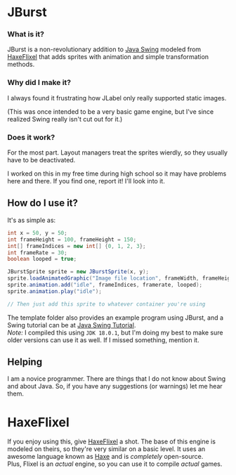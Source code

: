 # JBurst

### What is it?
JBurst is a non-revolutionary addition to [Java Swing](https://docs.oracle.com/javase/tutorial/uiswing) modeled from [HaxeFlixel](https://haxeflixel.com) that adds sprites with animation and simple transformation methods.

### Why did I make it?
I always found it frustrating how JLabel only really supported static images.

(This was once intended to be a very basic game engine, but I've since realized Swing really isn't cut out for it.)

### Does it work?
For the most part. Layout managers treat the sprites wierdly, so they usually have to be deactivated.

I worked on this in my free time during high school so it may have problems here and there.
If you find one, report it! I'll look into it.

## How do I use it?
It's as simple as:
```java
int x = 50, y = 50;
int frameHeight = 100, frameHeight = 150;
int[] frameIndices = new int[] {0, 1, 2, 3};
int frameRate = 30;
boolean looped = true;

JBurstSprite sprite = new JBurstSprite(x, y);
sprite.loadAnimatedGraphic("Image file location", frameWidth, frameHeight);
sprite.animation.add("idle", frameIndices, framerate, looped);
sprite.animation.play("idle");

// Then just add this sprite to whatever container you're using
```
The template folder also provides an example program using JBurst, and a Swing tutorial can be at
[Java Swing Tutorial](https://docs.oracle.com/javase/tutorial/uiswing).\
*Note:* I compiled this using `JDK 18.0.1`, but I'm doing my best to make sure older versions can use it as well.
If I missed something, mention it.

## Helping
I am a novice programmer. There are things that I do not know about Swing and about Java.
So, if you have any suggestions (or warnings) let me hear them.

# HaxeFlixel
If you enjoy using this, give [HaxeFlixel]((https://haxeflixel.com)) a shot.
The base of this engine is modeled on theirs, so they're very similar on a basic level.
It uses an awesome language known as [Haxe](https://haxe.org) and is *completely* open-source.\
Plus, Flixel is an *actual* engine, so you can use it to compile *actual* games.

